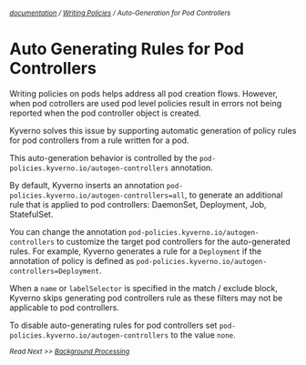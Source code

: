 <small>*[documentation](/README.md#documentation) / [Writing Policies](/documentation/writing-policies.md) / Auto-Generation for Pod Controllers*</small>

# Auto Generating Rules for Pod Controllers

Writing policies on pods helps address all pod creation flows. However, when pod cotrollers are used pod level policies result in errors not being reported when the pod controller object is created. 

Kyverno solves this issue by supporting automatic generation of policy rules for pod controllers from a rule written for a pod.

This auto-generation behavior is controlled by the `pod-policies.kyverno.io/autogen-controllers` annotation. 

By default, Kyverno inserts an annotation `pod-policies.kyverno.io/autogen-controllers=all`, to generate an additional rule that is applied to pod controllers: DaemonSet, Deployment, Job, StatefulSet.
 
You can change the annotation `pod-policies.kyverno.io/autogen-controllers` to customize the target pod controllers for the auto-generated rules. For example, Kyverno generates a rule for a `Deployment` if the annotation of policy is defined as `pod-policies.kyverno.io/autogen-controllers=Deployment`. 

When a `name` or `labelSelector` is specified in the match / exclude block, Kyverno skips generating pod controllers rule as these filters may not be applicable to pod controllers.
 
To disable auto-generating rules for pod controllers set `pod-policies.kyverno.io/autogen-controllers`  to the value `none`.

<small>*Read Next >> [Background Processing](/documentation/writing-policies-background.md)*</small>

